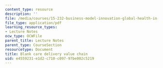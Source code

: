 ```yaml
---
content_type: resource
description: ''
file: /media/courses/15-232-business-model-innovation-global-health-in-frontier-markets-fall-2013/e4559231e1d2c710c09797be002c5219_MIT_15_232F13_5_blank_ca_d.pdf
file_type: application/pdf
learning_resource_types:
- Lecture Notes
ocw_type: OCWFile
parent_title: Lecture Notes
parent_type: CourseSection
resourcetype: Document
title: Blank care delivery value chain
uid: e4559231-e1d2-c710-c097-97be002c5219
---
```

